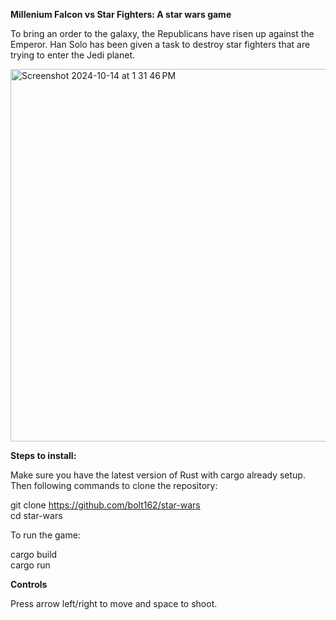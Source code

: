 **Millenium Falcon vs Star Fighters: A star wars game**

To bring an order to the galaxy, the Republicans have risen up against the Emperor. Han Solo has been given a task to destroy star fighters that are trying to enter the Jedi planet. 

<img width="596" alt="Screenshot 2024-10-14 at 1 31 46 PM" src="https://github.com/user-attachments/assets/865791e8-a0cf-43b9-afb0-a73bd2b7c2b9">

**Steps to install:**

Make sure you have the latest version of Rust with cargo already setup. Then following commands to clone the repository:

git clone https://github.com/bolt162/star-wars<br/>
cd star-wars

To run the game:

cargo build<br/> 
cargo run

**Controls**

Press arrow left/right to move and space to shoot.


